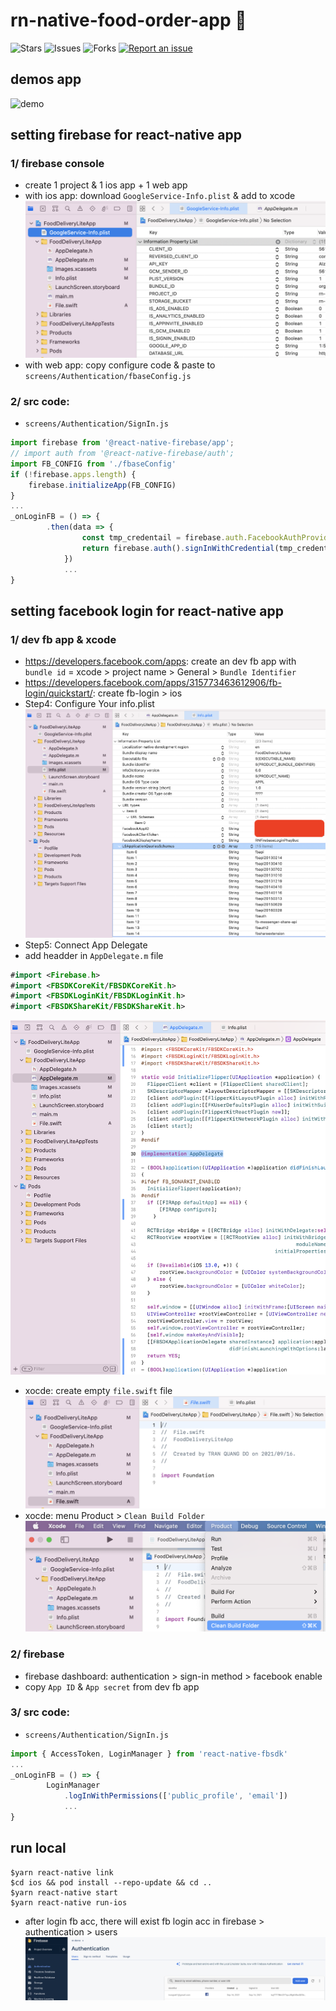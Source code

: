 # rn-native-food-order-app 🐳

![Stars](https://img.shields.io/github/stars/tquangdo/rn-native-food-order-app?color=f05340)
![Issues](https://img.shields.io/github/issues/tquangdo/rn-native-food-order-app?color=f05340)
![Forks](https://img.shields.io/github/forks/tquangdo/rn-native-food-order-app?color=f05340)
[![Report an issue](https://img.shields.io/badge/Support-Issues-green)](https://github.com/tquangdo/rn-native-food-order-app/issues/new)

## demos app
![demo](screenshots/demo.gif)

## setting firebase for react-native app

### 1/ firebase console
- create 1 project & 1 ios app + 1 web app
- with ios app: download `GoogleService-Info.plist` & add to xcode
![firebase1](screenshots/firebase1.png)
- with web app: copy configure code & paste to `screens/Authentication/fbaseConfig.js`

### 2/ src code: 
- `screens/Authentication/SignIn.js`
```js
import firebase from '@react-native-firebase/app';
// import auth from '@react-native-firebase/auth';
import FB_CONFIG from './fbaseConfig'
if (!firebase.apps.length) {
    firebase.initializeApp(FB_CONFIG)
}
...
_onLoginFB = () => {
        .then(data => {
                const tmp_credentail = firebase.auth.FacebookAuthProvider.credential(data.accessToken)
                return firebase.auth().signInWithCredential(tmp_credentail)
            })
            ...
}
```

## setting facebook login for react-native app

### 1/ dev fb app & xcode
- https://developers.facebook.com/apps: create an dev fb app with `bundle id` = xcode > project name > General > `Bundle Identifier`
- https://developers.facebook.com/apps/315773463612906/fb-login/quickstart/: create fb-login > ios
- Step4: Configure Your info.plist
![fb1](screenshots/fb1.png)
- Step5: Connect App Delegate
- add headder in `AppDelegate.m` file
```swift
#import <Firebase.h>
#import <FBSDKCoreKit/FBSDKCoreKit.h>
#import <FBSDKLoginKit/FBSDKLoginKit.h>
#import <FBSDKShareKit/FBSDKShareKit.h>
```
![fb2](screenshots/fb2.png)
- xocde: create empty `file.swift` file
![fb3](screenshots/fb3.png)
- xocde: menu Product > `Clean Build Folder`
![fb4](screenshots/fb4.png)

### 2/ firebase
- firebase dashboard: authentication > sign-in method > facebook enable
- copy `App ID` & `App secret` from dev fb app

### 3/ src code: 
- `screens/Authentication/SignIn.js`
```js
import { AccessToken, LoginManager } from 'react-native-fbsdk'
...
_onLoginFB = () => {
        LoginManager
            .logInWithPermissions(['public_profile', 'email'])
            ...
}
```

## run local
```shell
$yarn react-native link
$cd ios && pod install --repo-update && cd ..
$yarn react-native start
$yarn react-native run-ios
```
- after login fb acc, there will exist fb login acc in firebase > authentication > users
![run1](screenshots/run1.png)
